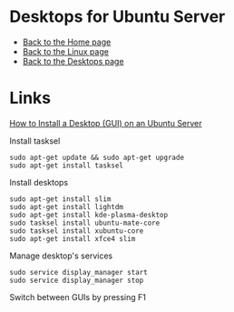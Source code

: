 # Desktops for Ubuntu Server

- [Back to the Home page](../../README.md)
- [Back to the Linux page](../README.md)
- [Back to the Desktops page](README.md)

# Links
[How to Install a Desktop (GUI) on an Ubuntu Server](https://phoenixnap.com/kb/how-to-install-a-gui-on-ubuntu)

Install tasksel
```
sudo apt-get update && sudo apt-get upgrade
sudo apt-get install tasksel
```

Install desktops
```
sudo apt-get install slim
sudo apt-get install lightdm
sudo apt-get install kde-plasma-desktop
sudo tasksel install ubuntu-mate-core
sudo tasksel install xubuntu-core
sudo apt-get install xfce4 slim
```

Manage desktop's services
```
sudo service display_manager start
sudo service display_manager stop
```

Switch between GUIs by pressing F1
